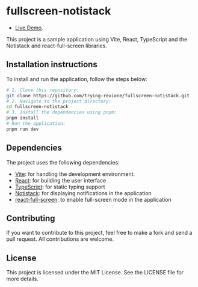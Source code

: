 # fullscreen-notistack

- [Live Demo](https://fullscrenn-notistack.netlify.app).

This project is a sample application using Vite, React, TypeScript and the Notistack and react-full-screen libraries.

## Installation instructions

To install and run the application, follow the steps below:

```bash
# 1. Clone this repository:
git clone https://github.com/trying-revione/fullscreen-notistack.git
# 2. Navigate to the project directory:
cd fullscreen-notistack
# 3. Install the dependencies using pnpm:
pnpm install
# Run the application:
pnpm run dev
```

## Dependencies

The project uses the following dependencies:

- [Vite](https://vitejs.dev/): for handling the development environment.
- [React](https://reactjs.org/): for building the user interface
- [TypeScript](https://www.typescriptlang.org/): for static typing support
- [Notistack](https://iamhosseindhv.com/notistack): for displaying notifications in the application
- [react-full-screen](https://github.com/jeffersonRibeiro/react-full-screen): to enable full-screen mode in the application

## Contributing

If you want to contribute to this project, feel free to make a fork and send a pull request. All contributions are welcome.

## License

This project is licensed under the MIT License. See the LICENSE file for more details.

